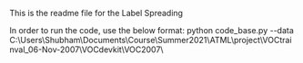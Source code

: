 This is the readme file for the Label Spreading

In order to run the code, use the below format:
python code_base.py --data C:\Users\Shubham\Documents\Course\Summer2021\ATML\project\VOCtrainval_06-Nov-2007\VOCdevkit\VOC2007\